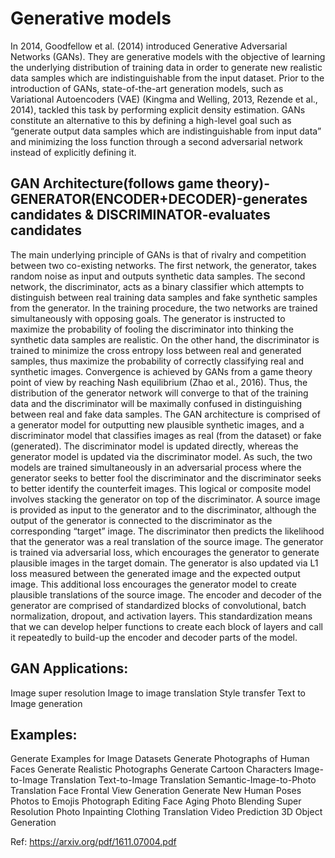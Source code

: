 # Generative models

In 2014, Goodfellow et al. (2014) introduced Generative Adversarial Networks (GANs). They are generative models with the objective of learning the underlying distribution of training data in order to generate new realistic data samples which are indistinguishable from the input dataset. Prior to the introduction of GANs, state-of-the-art generation models, such as Variational Autoencoders (VAE) (Kingma and Welling, 2013, Rezende et al., 2014), tackled this task by performing explicit density estimation. GANs constitute an alternative to this by defining a high-level goal such as “generate output data samples which are indistinguishable from input data” and minimizing the loss function through a second adversarial network instead of explicitly defining it.

## GAN Architecture(follows game theory)- GENERATOR(ENCODER+DECODER)-generates candidates & DISCRIMINATOR-evaluates candidates

The main underlying principle of GANs is that of rivalry and competition between two co-existing networks. The first network, the generator, takes random noise as input and outputs synthetic data samples. The second network, the discriminator, acts as a binary classifier which attempts to distinguish between real training data samples and fake synthetic samples from the generator. In the training procedure, the two networks are trained simultaneously with opposing goals. The generator is instructed to maximize the probability of fooling the discriminator into thinking the synthetic data samples are realistic. On the other hand, the discriminator is trained to minimize the cross entropy loss between real and generated samples, thus maximize the probability of correctly classifying real and synthetic images.
Convergence is achieved by GANs from a game theory point of view by reaching Nash equilibrium (Zhao et al., 2016). Thus, the distribution of the generator network will converge to that of the training data and the discriminator will be maximally confused in distinguishing between real and fake data samples.
The GAN architecture is comprised of a generator model for outputting new plausible synthetic images, and a discriminator model that classifies images as real (from the dataset) or fake (generated). The discriminator model is updated directly, whereas the generator model is updated via the discriminator model. As such, the two models are trained simultaneously in an adversarial process where the generator seeks to better fool the discriminator and the discriminator seeks to better identify the counterfeit images. This logical or composite model involves stacking the generator on top of the discriminator. A source image is provided as input to the generator and to the discriminator, although the output of the generator is connected to the discriminator as the corresponding “target” image. The discriminator then predicts the likelihood that the generator was a real translation of the source image.
The generator is trained via adversarial loss, which encourages the generator to generate plausible images in the target domain. The generator is also updated via L1 loss measured between the generated image and the expected output image. This additional loss encourages the generator model to create plausible translations of the source image. The encoder and decoder of the generator are comprised of standardized blocks of convolutional, batch normalization, dropout, and activation layers. This standardization means that we can develop helper functions to create each block of layers and call it repeatedly to build-up the encoder and decoder parts of the model.

## GAN Applications:
Image super resolution
Image to image translation
Style transfer
Text to Image generation

## Examples:
Generate Examples for Image Datasets
Generate Photographs of Human Faces
Generate Realistic Photographs
Generate Cartoon Characters
Image-to-Image Translation
Text-to-Image Translation
Semantic-Image-to-Photo Translation
Face Frontal View Generation
Generate New Human Poses
Photos to Emojis
Photograph Editing
Face Aging
Photo Blending
Super Resolution
Photo Inpainting
Clothing Translation
Video Prediction
3D Object Generation

Ref: https://arxiv.org/pdf/1611.07004.pdf
